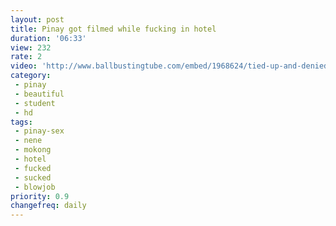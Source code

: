 ```yaml
---
layout: post
title: Pinay got filmed while fucking in hotel
duration: '06:33'
view: 232
rate: 2
video: 'http://www.ballbustingtube.com/embed/1968624/tied-up-and-denied'
category: 
 - pinay
 - beautiful
 - student
 - hd
tags: 
 - pinay-sex
 - nene
 - mokong
 - hotel 
 - fucked
 - sucked
 - blowjob
priority: 0.9
changefreq: daily
---
```

